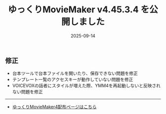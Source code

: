 ﻿---
title: ゆっくりMovieMaker v4.45.3.4 を公開しました
date: 2025-09-14
tags: [YMM4,お知らせ]
---
## 修正
- 台本ツールで台本ファイルを開いたり、保存できない問題を修正
- テンプレート一覧のアクセスキーが動作していない問題を修正
- VOICEVOXの話者にスタイルが増えた際、YMM4を再起動しないと反映されない問題を修正

---

- [ゆっくりMovieMaker4配布ページはこちら](../index.md)